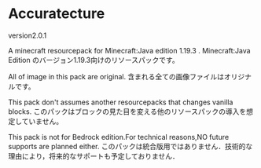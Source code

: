 # Accuratecture

version2.0.1

A minecraft resourcepack for Minecraft:Java edition 1.19.3 .
Minecraft:Java Edition のバージョン1.19.3向けのリソースパックです。

All of image in this pack are original.
含まれる全ての画像ファイルはオリジナルです。

This pack don't assumes another resourcepacks that changes vanilla blocks.
このパックはブロックの見た目を変える他のリソースパックの導入を想定していません。

This pack is not for Bedrock edition.For technical reasons,NO future supports are planned either.
このパックは統合版用ではありません．技術的な理由により，将来的なサポートも予定しておりません．
